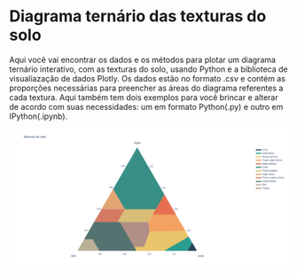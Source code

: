 # Diagrama ternário das texturas do solo
Aqui você vai encontrar os dados e os métodos para plotar um diagrama ternário interativo, com as texturas do solo, usando Python e a biblioteca de visualiazação de dados Plotly. Os dados estão no formato .csv e contém as proporções necessárias para preencher as áreas do diagrama referentes a cada textura. Aqui também tem dois exemplos para você brincar e alterar de acordo com suas necessidades: um em formato Python(.py) e outro em IPython(.ipynb).

<img src="plot_example.png">